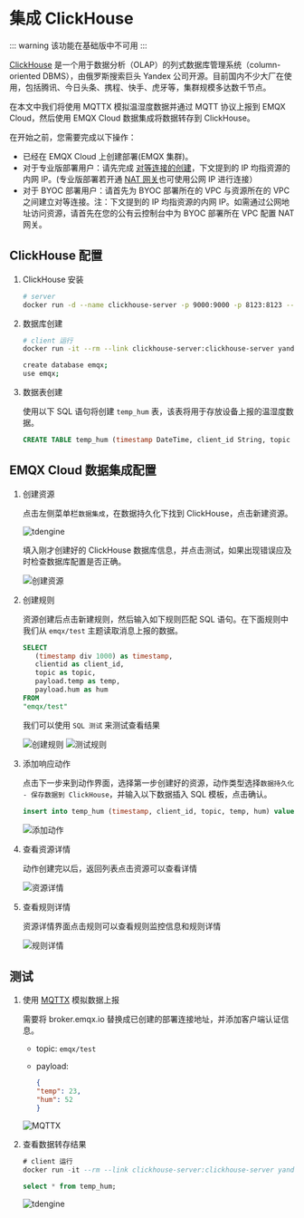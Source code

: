 # 集成 ClickHouse

::: warning
该功能在基础版中不可用
:::

[ClickHouse](https://clickhouse.com/docs/zh/) 是一个用于数据分析（OLAP）的列式数据库管理系统（column-oriented DBMS），由俄罗斯搜索巨头 Yandex 公司开源。目前国内不少大厂在使用，包括腾讯、今日头条、携程、快手、虎牙等，集群规模多达数千节点。

在本文中我们将使用 MQTTX 模拟温湿度数据并通过 MQTT 协议上报到 EMQX Cloud，然后使用 EMQX Cloud 数据集成将数据转存到 ClickHouse。

在开始之前，您需要完成以下操作：

* 已经在 EMQX Cloud 上创建部署(EMQX 集群)。
* 对于专业版部署用户：请先完成 [对等连接的创建](../deployments/vpc_peering.md)，下文提到的 IP 均指资源的内网 IP。(专业版部署若开通 [NAT 网关](../vas/nat-gateway.md)也可使用公网 IP 进行连接）
* 对于 BYOC 部署用户：请首先为 BYOC 部署所在的 VPC 与资源所在的 VPC 之间建立对等连接。注：下文提到的 IP 均指资源的内网 IP。如需通过公网地址访问资源，请首先在您的公有云控制台中为 BYOC 部署所在 VPC 配置 NAT 网关。

## ClickHouse 配置

1. ClickHouse 安装

   ```bash
   # server
   docker run -d --name clickhouse-server -p 9000:9000 -p 8123:8123 --ulimit nofile=262144:262144 -v=/opt/clickhouse:/var/lib/clickhouse yandex/clickhouse-server
   ```

2. 数据库创建

   ```bash
   # client 运行
   docker run -it --rm --link clickhouse-server:clickhouse-server yandex/clickhouse-client --host clickhouse-server
   
   create database emqx;
   use emqx;
   ```

3. 数据表创建

   使用以下 SQL 语句将创建 `temp_hum` 表，该表将用于存放设备上报的温湿度数据。

   ```sql
   CREATE TABLE temp_hum (timestamp DateTime, client_id String, topic String, temp Float32, hum Float32) ENGINE = MergeTree() PARTITION BY toYYYYMM(timestamp) ORDER BY (timestamp);
   ```

## EMQX Cloud 数据集成配置

1. 创建资源

   点击左侧菜单栏`数据集成`，在数据持久化下找到 ClickHouse，点击新建资源。

   ![tdengine](./_assets/data_integration_clickhouse.png)

   填入刚才创建好的 ClickHouse 数据库信息，并点击测试，如果出现错误应及时检查数据库配置是否正确。

   ![创建资源](./_assets/clickhouse_resource.png)

2. 创建规则

   资源创建后点击新建规则，然后输入如下规则匹配 SQL 语句。在下面规则中我们从 `emqx/test` 主题读取消息上报的数据。

   ```sql
   SELECT
      (timestamp div 1000) as timestamp,
      clientid as client_id,
      topic as topic,
      payload.temp as temp,
      payload.hum as hum
   FROM
   "emqx/test"
   ```

   我们可以使用 `SQL 测试` 来测试查看结果

   ![创建规则](./_assets/clickhouse_rule_1.png)
   ![测试规则](./_assets/clickhouse_rule_2.png)

3. 添加响应动作

   点击下一步来到动作界面，选择第一步创建好的资源，动作类型选择`数据持久化 - 保存数据到 ClickHouse`，并输入以下数据插入 SQL 模板，点击确认。

   ```sql
   insert into temp_hum (timestamp, client_id, topic, temp, hum) values (${timestamp}, '${client_id}', '${topic}', ${temp}, ${hum})
   ```

   ![添加动作](./_assets/clickhouse_action.png)

4. 查看资源详情

   动作创建完以后，返回列表点击资源可以查看详情

   ![资源详情](./_assets/clickhouse_resource_details.png)

5. 查看规则详情

   资源详情界面点击规则可以查看规则监控信息和规则详情

   ![规则详情](./_assets/clickhouse_rule_details.png)

## 测试

1. 使用 [MQTTX](https://mqttx.app/) 模拟数据上报

   需要将 broker.emqx.io 替换成已创建的部署连接地址，并添加客户端认证信息。
    * topic: `emqx/test`
    * payload:

      ```json
      {
      "temp": 23,
      "hum": 52
      }
      ```

   ![MQTTX](./_assets/clickhouse_mqttx.png)

2. 查看数据转存结果

   ```sql
   # client 运行
   docker run -it --rm --link clickhouse-server:clickhouse-server yandex/clickhouse-client --host clickhouse-server
   
   select * from temp_hum;
   ```
   ![tdengine](./_assets/clickhouse_result.png)
